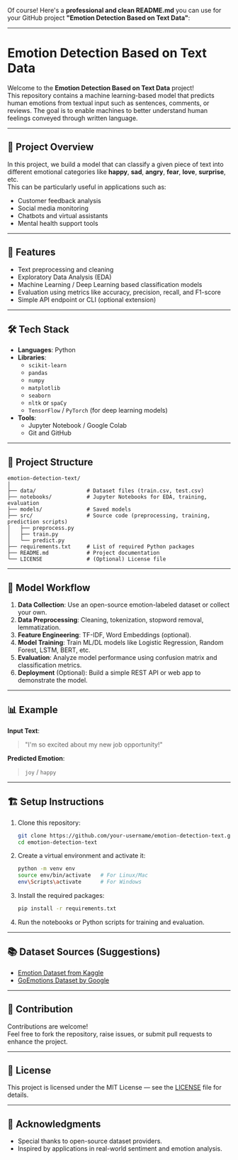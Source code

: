 Of course! Here's a **professional and clean README.md** you can use for your GitHub project **"Emotion Detection Based on Text Data"**:

---

# Emotion Detection Based on Text Data

Welcome to the **Emotion Detection Based on Text Data** project!  
This repository contains a machine learning-based model that predicts human emotions from textual input such as sentences, comments, or reviews. The goal is to enable machines to better understand human feelings conveyed through written language.

---

## 📌 Project Overview

In this project, we build a model that can classify a given piece of text into different emotional categories like **happy**, **sad**, **angry**, **fear**, **love**, **surprise**, etc.  
This can be particularly useful in applications such as:

- Customer feedback analysis
- Social media monitoring
- Chatbots and virtual assistants
- Mental health support tools

---

## 🚀 Features

- Text preprocessing and cleaning
- Exploratory Data Analysis (EDA)
- Machine Learning / Deep Learning based classification models
- Evaluation using metrics like accuracy, precision, recall, and F1-score
- Simple API endpoint or CLI (optional extension)

---

## 🛠️ Tech Stack

- **Languages**: Python
- **Libraries**:
  - `scikit-learn`
  - `pandas`
  - `numpy`
  - `matplotlib`
  - `seaborn`
  - `nltk` or `spaCy`
  - `TensorFlow` / `PyTorch` (for deep learning models)
- **Tools**:
  - Jupyter Notebook / Google Colab
  - Git and GitHub

---

## 📂 Project Structure

```
emotion-detection-text/
│
├── data/                # Dataset files (train.csv, test.csv)
├── notebooks/           # Jupyter Notebooks for EDA, training, evaluation
├── models/              # Saved models
├── src/                 # Source code (preprocessing, training, prediction scripts)
│   ├── preprocess.py
│   ├── train.py
│   └── predict.py
├── requirements.txt     # List of required Python packages
├── README.md            # Project documentation
└── LICENSE              # (Optional) License file
```

---

## 🧠 Model Workflow

1. **Data Collection**: Use an open-source emotion-labeled dataset or collect your own.
2. **Data Preprocessing**: Cleaning, tokenization, stopword removal, lemmatization.
3. **Feature Engineering**: TF-IDF, Word Embeddings (optional).
4. **Model Training**: Train ML/DL models like Logistic Regression, Random Forest, LSTM, BERT, etc.
5. **Evaluation**: Analyze model performance using confusion matrix and classification metrics.
6. **Deployment** (Optional): Build a simple REST API or web app to demonstrate the model.

---

## 📊 Example

**Input Text**:  
> "I'm so excited about my new job opportunity!"

**Predicted Emotion**:  
> `joy` / `happy`

---

## 🏗️ Setup Instructions

1. Clone this repository:
   ```bash
   git clone https://github.com/your-username/emotion-detection-text.git
   cd emotion-detection-text
   ```

2. Create a virtual environment and activate it:
   ```bash
   python -m venv env
   source env/bin/activate   # For Linux/Mac
   env\Scripts\activate      # For Windows
   ```

3. Install the required packages:
   ```bash
   pip install -r requirements.txt
   ```

4. Run the notebooks or Python scripts for training and evaluation.

---

## 📚 Dataset Sources (Suggestions)

- [Emotion Dataset from Kaggle](https://www.kaggle.com/datasets/praveengovi/emotions-dataset-for-nlp)
- [GoEmotions Dataset by Google](https://github.com/google-research/google-research/tree/master/goemotions)

---

## 🤝 Contribution

Contributions are welcome!  
Feel free to fork the repository, raise issues, or submit pull requests to enhance the project.

---

## 📜 License

This project is licensed under the MIT License — see the [LICENSE](LICENSE) file for details.

---

## 🙌 Acknowledgments

- Special thanks to open-source dataset providers.
- Inspired by applications in real-world sentiment and emotion analysis.
